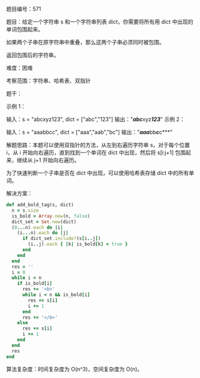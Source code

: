 题目编号：571

题目：给定一个字符串 s 和一个字符串列表 dict，你需要将所有用 dict 中出现的单词包围起来。

如果两个子串在原字符串中重叠，那么这两个子串必须同时被包围。

返回包围后的字符串。

难度：困难

考察范围：字符串、哈希表、双指针

题干：

示例 1：

输入：s = "abcxyz123", dict = ["abc","123"]
输出："***abc***xyz***123***"
示例 2：

输入：s = "aaabbcc", dict = ["aaa","aab","bc"]
输出："***aaa***bb***c***c***"

解题思路：本题可以使用双指针的方法，从左到右遍历字符串 s，对于每个位置 i，从 i 开始向右遍历，直到找到一个单词在 dict 中出现，然后将 s[i:j+1] 包围起来，继续从 j+1 开始向右遍历。

为了快速判断一个子串是否在 dict 中出现，可以使用哈希表存储 dict 中的所有单词。

解决方案：

```ruby
def add_bold_tag(s, dict)
  n = s.size
  is_bold = Array.new(n, false)
  dict_set = Set.new(dict)
  (0...n).each do |i|
    (i...n).each do |j|
      if dict_set.include?(s[i..j])
        (i..j).each { |k| is_bold[k] = true }
      end
    end
  end
  res = ''
  i = 0
  while i < n
    if is_bold[i]
      res += '<b>'
      while i < n && is_bold[i]
        res += s[i]
        i += 1
      end
      res += '</b>'
    else
      res += s[i]
      i += 1
    end
  end
  res
end
```

算法复杂度：时间复杂度为 O(n^3)，空间复杂度为 O(n)。